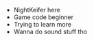 - NightKeifer here
- Game code beginner
- Trying to learn more
- Wanna do sound stuff tho

<!---
NightKeifer/NightKeifer is a ✨ special ✨ repository because its `README.md` (this file) appears on your GitHub profile.
You can click the Preview link to take a look at your changes.
--->
